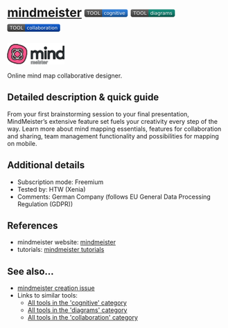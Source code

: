 # [mindmeister](https://www.mindmeister.com)  [<img src="images/cognitive.png" align="bottom">](https://github.com/e-CLOSE/Toolbox/issues?q=label%3A01_TOOL+label%3Acognitive) [<img src="images/diagrams.png" align="bottom">](https://github.com/e-CLOSE/Toolbox/issues?q=label%3A01_TOOL+label%3Adiagrams) [<img src="images/collaboration.png" align="bottom">](https://github.com/e-CLOSE/Toolbox/issues?q=label%3A01_TOOL+label%3Acollaboration)

[<img src="images/mindmeister.png" align="bottom" height="50" alt="mindmeister Logo">](https://www.mindmeister.com)

Online mind map collaborative designer.


## Detailed description & quick guide

From your first brainstorming session to your final presentation, MindMeister’s extensive feature set fuels your creativity every step of the way. Learn more about mind mapping essentials, features for collaboration and sharing, team management functionality and possibilities for mapping on mobile.


## Additional details

- Subscription mode: Freemium
- Tested by: HTW (Xenia)
- Comments: German Company (follows EU General Data Processing Regulation (GDPR))


## References

- mindmeister website: [mindmeister](https://www.mindmeister.com)
- tutorials: [mindmeister tutorials](https://www.youtube.com/c/mindmeister/videos)


## See also...

- [mindmeister creation issue](https://github.com/e-CLOSE/Toolbox/issues/174)
- Links to similar tools:
  - [All tools in the 'cognitive' category](https://github.com/e-CLOSE/Toolbox/issues?q=label%3A01_TOOL+label%3Acognitive)
  - [All tools in the 'diagrams' category](https://github.com/e-CLOSE/Toolbox/issues?q=label%3A01_TOOL+label%3Adiagrams)
  - [All tools in the 'collaboration' category](https://github.com/e-CLOSE/Toolbox/issues?q=label%3A01_TOOL+label%3Acollaboration)
